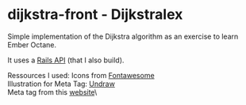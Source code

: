 # dijkstra-front - Dijkstralex

Simple implementation of the Dijkstra algorithm as an exercise to learn Ember Octane. 

It uses a [Rails API](https://github.com/AlexandreDidion/dijkstra-exercise) (that I also build). 


Ressources I used:
Icons from [Fontawesome](https://fontawesome.com/)\
Illustration for Meta Tag: [Undraw](https://undraw.co/illustrations)\
Meta tag from this [website](https://metatags.io/)\

